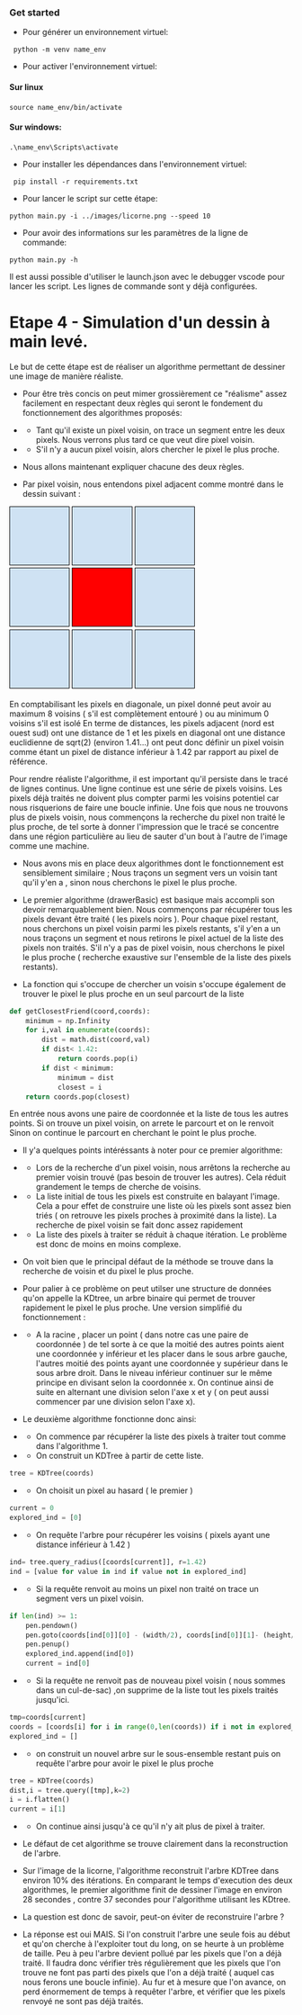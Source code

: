 ### Get started
- Pour générer un environnement virtuel:
```
 python -m venv name_env
```
- Pour activer l'environnement virtuel:
#### Sur linux
```
source name_env/bin/activate
```
#### Sur windows:
```
.\name_env\Scripts\activate
```
- Pour installer les dépendances dans l'environnement virtuel:
```
 pip install -r requirements.txt
```
- Pour lancer le script sur cette étape:
```
python main.py -i ../images/licorne.png --speed 10
```
- Pour avoir des informations sur les paramètres de la ligne de commande:
```
python main.py -h
```
Il est aussi possible d'utiliser le launch.json avec le debugger vscode pour lancer les script. Les lignes de commande sont y déjà configurées.

# Etape 4 - Simulation d'un dessin à main levé.

Le but de cette étape est de réaliser un algorithme permettant de dessiner une image de manière réaliste.

- Pour être très concis on peut mimer grossièrement ce "réalisme" assez facilement en respectant deux règles qui seront le fondement du fonctionnement des algorithmes proposés:
- - Tant qu'il existe un pixel voisin, on trace un segment entre les deux pixels. Nous verrons plus tard ce que veut dire pixel voisin.
- - S'il n'y a aucun pixel voisin, alors chercher le pixel le plus proche.

- Nous allons maintenant expliquer chacune des deux règles.
- Par pixel voisin, nous entendons pixel adjacent comme montré dans le dessin suivant :

![Alt text](pixelvoisin.png?raw=true "Pixel et ses voisins")

En comptabilisant les pixels en diagonale, un pixel donné peut avoir au maximum 8 voisins ( s'il est complètement entouré ) ou au minimum 0 voisins s'il est isolé
En terme de distances, les pixels adjacent (nord est ouest sud) ont une distance de 1 et les pixels en diagonal ont une distance euclidienne de sqrt(2) (environ 1.41...) ont peut donc définir un pixel voisin comme étant un pixel de distance inférieur à 1.42 par rapport au pixel de référence.

Pour rendre réaliste l'algorithme, il est important qu'il persiste dans le tracé de lignes continus. Une ligne continue est une série de pixels voisins.
Les pixels déjà traités ne doivent plus compter parmi les voisins potentiel car nous risquerions de faire une boucle infinie.
Une fois que nous ne trouvons plus de pixels voisin, nous commençons la recherche du pixel non traité le plus proche, de tel sorte à donner l'impression que le tracé se concentre dans une région particulière au lieu de sauter d'un bout à l'autre de l'image comme une machine.

- Nous avons mis en place deux algorithmes dont le fonctionnement est sensiblement similaire ; Nous traçons un segment vers un voisin tant qu'il y'en a , sinon nous cherchons le pixel le plus proche.

- Le premier algorithme (drawerBasic) est basique mais accompli son devoir remarquablement bien. Nous commençons par récupérer tous les pixels devant être traité ( les pixels noirs ). Pour chaque pixel restant, nous cherchons un pixel voisin parmi les pixels restants, s'il y'en a un nous traçons un segment et nous retirons le pixel actuel de la liste des pixels non traités. S'il n'y a pas de pixel voisin, nous cherchons le pixel le plus proche ( recherche exaustive sur l'ensemble de la liste des pixels restants).

- La fonction qui s'occupe de chercher un voisin s'occupe également de trouver le pixel le plus proche en un seul parcourt de la liste
```python
def getClosestFriend(coord,coords):
    minimum = np.Infinity
    for i,val in enumerate(coords):
        dist = math.dist(coord,val)
        if dist< 1.42:
            return coords.pop(i)
        if dist < minimum:
            minimum = dist
            closest = i
    return coords.pop(closest)
```
En entrée nous avons une paire de coordonnée et la liste de tous les autres points.
Si on trouve un pixel voisin, on arrete le parcourt et on le renvoit
Sinon on continue le parcourt en cherchant le point le plus proche.

- Il y'a quelques points intéréssants à noter pour ce premier algorithme: 
- - Lors de la recherche d'un pixel voisin, nous arrêtons la recherche au premier voisin trouvé (pas besoin de trouver les autres). Cela réduit grandement le temps de cherche de voisins.
- - La liste initial de tous les pixels est construite en balayant l'image. Cela a pour effet de construire une liste où les pixels sont assez bien triés ( on retrouve les pixels proches à proximité dans la liste). La recherche de pixel voisin se fait donc assez rapidement
- - La liste des pixels à traiter se réduit à chaque itération. Le problème est donc de moins en moins complexe.


- On voit bien que le principal défaut de la méthode se trouve dans la recherche de voisin et du pixel le plus proche.

- Pour palier à ce problème on peut utilser une structure de données qu'on appelle la KDtree, un arbre binaire qui permet de trouver rapidement le pixel le plus proche. Une version simplifié du fonctionnement : 
- - A la racine , placer un point ( dans notre cas une paire de coordonnée ) de tel sorte à ce que la moitié des autres points aient une coordonnée y inférieur et les placer dans le sous arbre gauche, l'autres moitié des points ayant une coordonnée y supérieur dans le sous arbre droit.
Dans le niveau inférieur continuer sur le même principe en divisant selon la coordonnée x. On continue ainsi de suite en alternant une division selon l'axe x et y ( on peut aussi commencer par une division selon l'axe x).

- Le deuxième algorithme fonctionne donc ainsi:
- - On commence par récupérer la liste des pixels à traiter tout comme dans l'algorithme 1.
- - On construit un KDTree à partir de cette liste.
```python
tree = KDTree(coords) 
```
- - On choisit un pixel au hasard ( le premier )
```python
current = 0
explored_ind = [0]
```
- - On requête l'arbre pour récupérer les voisins ( pixels ayant une distance inférieur à 1.42 )
```python
ind= tree.query_radius([coords[current]], r=1.42)
ind = [value for value in ind if value not in explored_ind]
```
- - Si la requête renvoit au moins un pixel non traité on trace un segment vers un pixel voisin.
```python
if len(ind) >= 1:
    pen.pendown()
    pen.goto(coords[ind[0]][0] - (width/2), coords[ind[0]][1]- (height/2))
    pen.penup()
    explored_ind.append(ind[0])
    current = ind[0]
```
- - Si la requête ne renvoit pas de nouveau pixel voisin ( nous sommes dans un cul-de-sac) ,on supprime de la liste tout les pixels traités jusqu'ici.
```python
tmp=coords[current]
coords = [coords[i] for i in range(0,len(coords)) if i not in explored_ind]
explored_ind = []
```
- -  on construit un nouvel arbre sur le sous-ensemble restant puis on requête l'arbre pour avoir le pixel le plus proche
```python
tree = KDTree(coords)
dist,i = tree.query([tmp],k=2)
i = i.flatten()
current = i[1]
```

- - On continue ainsi jusqu'à ce qu'il n'y ait plus de pixel à traiter.


- Le défaut de cet algorithme se trouve clairement dans la reconstruction de l'arbre.
- Sur l'image de la licorne, l'algorithme reconstruit l'arbre KDTree dans environ 10% des itérations. En comparant le temps d'execution des deux algorithmes, le premier algorithme finit de dessiner l'image en environ 28 secondes , contre 37 secondes pour l'algorithme utilisant les KDtree.
- La question est donc de savoir, peut-on éviter de reconstruire l'arbre ?
- La réponse est oui MAIS. Si l'on construit l'arbre une seule fois au début et qu'on cherche à l'exploiter tout du long, on se heurte à un problème de taille. Peu à peu l'arbre devient pollué par les pixels que l'on a déjà traité. Il faudra donc vérifier très régulièrement que les pixels que l'on trouve ne font pas parti des pixels que l'on a déjà traité ( auquel cas nous ferons une boucle infinie). Au fur et à mesure que l'on avance, on perd énormement de temps à requêter l'arbre, et vérifier que les pixels renvoyé ne sont pas déjà traités.


















